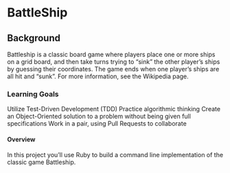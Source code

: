 # BattleShip

## Background
Battleship is a classic board game where players place one or more ships on a grid board, and then take turns trying to “sink” the other player’s ships by guessing their coordinates. The game ends when one player’s ships are all hit and “sunk”. For more information, see the Wikipedia page.

### Learning Goals
Utilize Test-Driven Development (TDD)
Practice algorithmic thinking
Create an Object-Oriented solution to a problem without being given full specifications
Work in a pair, using Pull Requests to collaborate

#### Overview
In this project you’ll use Ruby to build a command line implementation of the classic game Battleship. 
